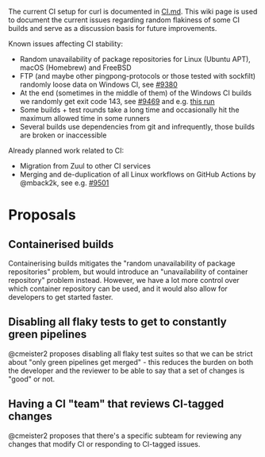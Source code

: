 The current CI setup for curl is documented in [CI.md](https://github.com/curl/curl/blob/master/tests/CI.md). This wiki page is used to document the current issues regarding random flakiness of some CI builds and serve as a discussion basis for future improvements.

Known issues affecting CI stability:

* Random unavailability of package repositories for Linux (Ubuntu APT), macOS (Homebrew) and FreeBSD
* FTP (and maybe other pingpong-protocols or those tested with sockfilt) randomly loose data on Windows CI, see [#9380](https://github.com/curl/curl/issues/9380)
* At the end (sometimes in the middle of them) of the Windows CI builds we randomly get exit code 143, see [#9469](https://github.com/curl/curl/pull/9469) and e.g. [this run](https://github.com/curl/curl/runs/8285644244)
* Some builds + test rounds take a long time and occasionally hit the maximum allowed time in some runners
* Several builds use dependencies from git and infrequently, those builds are broken or inaccessible

Already planned work related to CI:

* Migration from Zuul to other CI services
* Merging and de-duplication of all Linux workflows on GitHub Actions by @mback2k, see e.g. [#9501](https://github.com/curl/curl/pull/9501)

# Proposals

## Containerised builds

Containerising builds mitigates the "random unavailability of package repositories" problem, but would introduce an "unavailability of container repository" problem instead. However, we have a lot more control over which container repository can be used, and it would also allow for developers to get started faster.

## Disabling all flaky tests to get to constantly green pipelines

@cmeister2 proposes disabling all flaky test suites so that we can be strict about "only green pipelines get merged" - this reduces the burden on both the developer and the reviewer to be able to say that a set of changes is "good" or not.

## Having a CI "team" that reviews CI-tagged changes

@cmeister2 proposes that there's a specific subteam for reviewing any changes that modify CI or responding to CI-tagged issues.